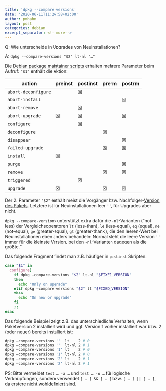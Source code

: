 ```yaml
---
title: 'dpkg --compare-versions'
date: '2020-06-11T11:26:58+02:00'
author: pmhahn
layout: post
categories: debian
excerpt_separator: <!--more-->
---
```


Q: Wie unterscheide in Upgrades von Neuinstallationen?

A: `dpkg --compare-versions "$2" lt-nl "…"`

<!--more-->

Die [Debian package maintainer scripts](https://www.debian.org/doc/debian-policy/ch-maintainerscripts.html) erhalten mehrere Parameter beim Aufruf: `"$1"` enthält die Aktion:

| action | preinst | postinst | prerm | postrm |
|---|---|---|---|---|
| `abort-deconfigure` |  | ☒ |  |  |
| `abort-install ` |  |  |  | ☒ |
| `abort-remove ` |  | ☒ |  |  |
| `abort-upgrade ` | ☒ | ☒ |  | ☒ |
| `configure ` |  | ☒ |  |  |
| `deconfigure ` |  |  | ☒ |  |
| `disappear ` |  |  |  | ☒ |
| `failed-upgrade ` |  |  | ☒ | ☒ |
| `install ` | ☒ |  |  |  |
| `purge ` |  |  |  | ☒ |
| `remove ` |  |  | ☒ | ☒ |
| `triggered ` |  | ☒ |  |  |
| `upgrade ` | ☒ |  | ☒ | ☒ |

Der 2. Parameter `"$2"` enthält meist die Vorgänger bzw. Nachfolger-[Version des Pakets](https://hutten.knut.univention.de/blog/debian-versions-schema/). Letztere ist für Neuinstallationen leer `''`, für Upgrades aber nicht.

`dpkg --compare-versions` unterstützt extra dafür die `-nl`-Varianten (<q>not less) der Vergleichsoperatoren `lt` (less-than), `le` (less-equal), `eq` (equal), `ne` (not-equal), `ge` (greater-equal), `gt` (greater-than&lt;), die den leeren-Wert bei Neuinstallationen eben anders behandeln: Normal steht die leere Version `''` immer für die kleinste Version, bei den `-nl`-Varianten dagegen als die größte.</q>

Das folgende Fragment findet man z.B. häufiger in `postinst` Skripten:

```bash
case "$1" in
  configure)
    if dpkg –compare-versions "$2" lt-nl "$FIXED_VERSION"
    then
      echo "Only on upgrade"
    elif dpkg –compare-versions "$2" lt "$FIXED_VERSION"
    then
      echo "On new or upgrade"
    fi
    ;;
esac
```

Das folgende Beispiel zeigt z.B. das unterschiedliche Verhalten, wenn Paketversion 2 installiert wird und ggf. Version 1 vorher installiert war bzw. 2 (oder neuer) bereits installiert ist:

```bash
dpkg –compare-versions ''  lt    2 # 0
dpkg –compare-versions ''  lt-nl 2 # 1
dpkg –compare-versions '1' lt    2 # 0
dpkg –compare-versions '1' lt-nl 2 # 0
dpkg –compare-versions '2' lt    2 # 1
dpkg –compare-versions '2' lt-nl 2 # 1
```

PS: Bitte vermeidet `test … -a …` und `test … -o …` für logische Verknüpfungen, sondern verwendet `[ … ] && [ … ]` bzw. `[ … ] || [ … ]`, da erstere [nicht wohldefiniert sind](https://github.com/koalaman/shellcheck/wiki/SC2166).

<!--
PPS: Hier mein [Vortrag zu den Maintainer-Scripten](https://phahn.gitpages.knut.univention.de/talks/dpkg-maint.html) von damals.
-->
